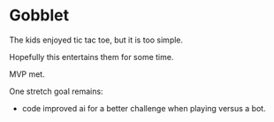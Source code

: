 # Gobblet

The kids enjoyed tic tac toe, but it is too simple.

Hopefully this entertains them for some time.

MVP met.

One stretch goal remains:

- code improved ai for a better challenge when playing versus a bot.